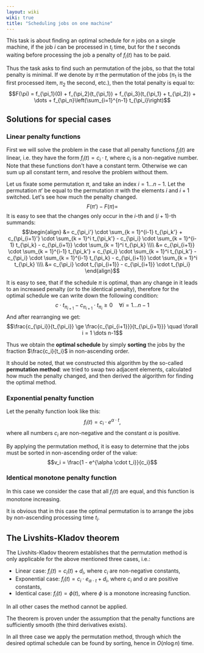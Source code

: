 ```yaml
---
layout: wiki
wiki: true
title: "Scheduling jobs on one machine"
---
```



This task is about finding an optimal schedule for $n$ jobs on a single machine, if the job $i$ can be processed in $t_i$ time, but for the $t$ seconds waiting before processing the job a penalty of $f_i(t)$ has to be paid.

Thus the task asks to find such an permutation of the jobs, so that the total penalty is minimal.
If we denote by $\pi$ the permutation of the jobs ($\pi_1$ is the first processed item, $\pi_2$ the second, etc.), then the total penalty is equal to:
$$F(\pi) = f_{\pi_1}(0) + f_{\pi_2}(t_{\pi_1}) + f_{\pi_3}(t_{\pi_1} + t_{\pi_2}) + \dots + f_{\pi_n}\left(\sum_{i=1}^{n-1} t_{\pi_i}\right)$$

## Solutions for special cases

### Linear penalty functions

First we will solve the problem in the case that all penalty functions $f_i(t)$ are linear, i.e. they have the form $f_i(t) = c_i \cdot t$, where $c_i$ is a non-negative number.
Note that these functions don't have a constant term.
Otherwise we can sum up all constant term, and resolve the problem without them.

Let us fixate some permutation $\pi$, and take an index $i = 1 \dots n-1$.
Let the permutation $\pi'$ be equal to the permutation $\pi$ with the elements $i$ and $i+1$ switched.
Let's see how much the penalty changed.
$$F(\pi') - F(\pi) =$$
It is easy to see that the changes only occur in the $i$-th and $(i+1)$-th summands:
$$\begin{align}
&= c_{\pi_i'} \cdot \sum_{k = 1}^{i-1} t_{\pi_k'} + c_{\pi_{i+1}'} \cdot \sum_{k = 1}^i t_{\pi_k'} - c_{\pi_i} \cdot \sum_{k = 1}^{i-1} t_{\pi_k} - c_{\pi_{i+1}} \cdot \sum_{k = 1}^i t_{\pi_k} \\\\
&= c_{\pi_{i+1}} \cdot \sum_{k = 1}^{i-1} t_{\pi_k'} + c_{\pi_i} \cdot \sum_{k = 1}^i t_{\pi_k'} - c_{\pi_i} \cdot \sum_{k = 1}^{i-1} t_{\pi_k} - c_{\pi_{i+1}} \cdot \sum_{k = 1}^i t_{\pi_k} \\\\
&= c_{\pi_i} \cdot t_{\pi_{i+1}} - c_{\pi_{i+1}} \cdot t_{\pi_i}
\end{align}$$



It is easy to see, that if the schedule $\pi$ is optimal, than any change in it leads to an increased penalty (or to the identical penalty), therefore for the optimal schedule we can write down the following condition:
$$c \cdot t_{\pi_{i+1}} - c_{\pi_{i+1}} \cdot t_{\pi_i} \ge 0 \quad \forall i = 1 \dots n-1$$
And after rearranging we get:
$$\frac{c_{\pi_i}}{t_{\pi_i}} \ge \frac{c_{\pi_{i+1}}}{t_{\pi_{i+1}}} \quad \forall i = 1 \dots n-1$$

Thus we obtain the **optimal schedule** by simply **sorting** the jobs by the fraction $\frac{c_i}{t_i}$ in non-ascending order.

It should be noted, that we constructed this algorithm by the so-called **permutation method**:
we tried to swap two adjacent elements, calculated how much the penalty changed, and then derived the algorithm for finding the optimal method.

### Exponential penalty function

Let the penalty function look like this:
$$f_i(t) = c_i \cdot e^{\alpha \cdot t},$$
where all numbers $c_i$ are non-negative and the constant $\alpha$ is positive.

By applying the permutation method, it is easy to determine that the jobs must be sorted in non-ascending order of the value:
$$v_i = \frac{1 - e^{\alpha \cdot t_i}}{c_i}$$

### Identical monotone penalty function

In this case we consider the case that all $f_i(t)$ are equal, and this function is monotone increasing.

It is obvious that in this case the optimal permutation is to arrange the jobs by non-ascending processing time $t_i$.

## The Livshits-Kladov theorem

The Livshits-Kladov theorem establishes that the permutation method is only applicable for the above mentioned three cases, i.e.:

- Linear case: $f_i(t) = c_i(t) + d_i$, where $c_i$ are non-negative constants,
- Exponential case: $f_i(t) = c_i \cdot e_{\alpha \cdot t} + d_i$, where $c_i$ and $\alpha$ are positive constants,
- Identical case: $f_i(t) = \phi(t)$, where $\phi$ is a monotone increasing function.

In all other cases the method cannot be applied.

The theorem is proven under the assumption that the penalty functions are sufficiently smooth (the third derivatives exists).

In all three case we apply the permutation method, through which the desired optimal schedule can be found by sorting, hence in $O(n \log n)$ time.

